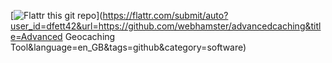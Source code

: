 [![Flattr this git repo](http://api.flattr.com/button/flattr-badge-large.png)](https://flattr.com/submit/auto?user_id=dfett42&url=https://github.com/webhamster/advancedcaching&title=Advanced Geocaching Tool&language=en_GB&tags=github&category=software) 

